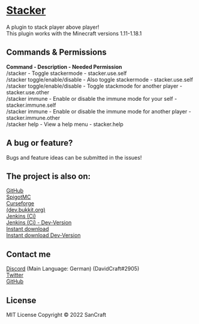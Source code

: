 # [Stacker](https://github.com/SanCraftDev/Stacker)

A plugin to stack player above player! <br/>
This plugin works with the Minecraft versions 1.11-1.18.1

## Commands & Permissions

**Command - Description - Needed Permission** <br/>
/stacker - Toggle stackermode - stacker.use.self <br/>
/stacker toggle/enable/disable - Also toggle stackermode - stacker.use.self <br/>
/stacker toggle/enable/disable <player> - Toggle stackmode for another player - stacker.use.other <br/>
/stacker immune - Enable or disable the immune mode for your self - stacker.immune.self <br/>
/stacker immune <player> - Enable or disable the immune mode for another player - stacker.immune.other <br/>
/stacker help - View a help menu - stacker.help <br/>

## A bug or feature?

Bugs and feature ideas can be submitted in the issues!

## The project is also on: 
 
[GitHub](https://github.com/SanCraftDev/Stacker) <br/>
[SpigotMC](https://www.spigotmc.org/resources/stacker.94586) <br/>
[Curseforge](https://www.curseforge.com/minecraft/bukkit-plugins/playerstackerplugin) <br/>
[(dev.bukkit.org)](https://dev.bukkit.org/projects/playerstackerplugin) <br/>
[Jenkins (Ci)](https://ci.sancraft.dev/job/Stacker) <br>
[Jenkins (Ci) - Dev-Version](https://ci.sancraft.dev/job/Stacker-Dev) <br>
[Instant download](https://ci.sancraft.dev/job/Stacker/lastSuccessfulBuild/artifact/target/stacker.jar) <br>
[Instant download Dev-Version](https://ci.sancraft.dev/job/Stacker-Dev/lastSuccessfulBuild/artifact/target/stacker-dev.jar) <br>
 
## Contact me

[Discord](https://sancraft.de/dc) (Main Language: German) (DavidCraft#2905) <br/>
[Twitter](https://twitter.com/SanCraftDev) <br/>
[GitHub](https://github.com/SanCraftDev) <br/>

## License 
  
MIT License Copyright © 2022 SanCraft
